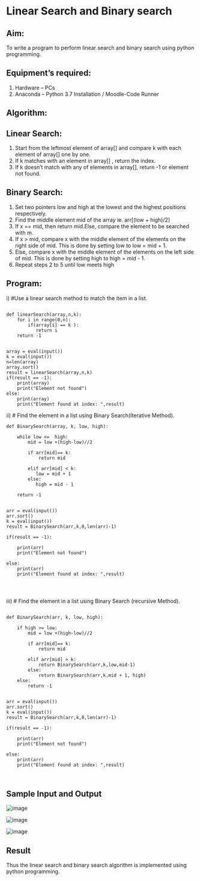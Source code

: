 # Linear Search and Binary search
## Aim:
To write a program to perform linear search and binary search using python programming.
## Equipment’s required:
1.	Hardware – PCs
2.	Anaconda – Python 3.7 Installation / Moodle-Code Runner
## Algorithm:
## Linear Search:
1.	Start from the leftmost element of array[] and compare k with each element of array[] one by one.
2.	If k matches with an element in array[] , return the index.
3.	If k doesn’t match with any of elements in array[], return -1 or element not found.
## Binary Search:
1.	Set two pointers low and high at the lowest and the highest positions respectively.
2.	Find the middle element mid of the array ie. arr[(low + high)/2]
3.	If x == mid, then return mid.Else, compare the element to be searched with m.
4.	If x > mid, compare x with the middle element of the elements on the right side of mid. This is done by setting low to low = mid + 1.
5.	Else, compare x with the middle element of the elements on the left side of mid. This is done by setting high to high = mid - 1.
6.	Repeat steps 2 to 5 until low meets high
## Program:
i)	#Use a linear search method to match the item in a list.
```

def linearSearch(array,n,k):
    for i in range(0,n):
        if(array[i] == k ):
           return i
    return -1
          
    
array = eval(input())
k = eval(input())
n=len(array)
array.sort()
result = linearSearch(array,n,k)
if(result == -1):
    print(array)
    print("Element not found")
else:
    print(array)
    print("Element found at index: ",result)

```
ii)	# Find the element in a list using Binary Search(Iterative Method).
```
def BinarySearch(array, k, low, high):
    
    while low <=  high:
        mid = low +(high-low)//2
        
        if arr[mid]== k:
            return mid
            
        elif arr[mid] < k:
           low = mid + 1
        else:
           high = mid - 1
   
    return -1    
    
    
arr = eval(input())
arr.sort()
k = eval(input())
result = BinarySearch(arr,k,0,len(arr)-1)

if(result == -1):
    
    print(arr)
    print("Element not found")

else:                                                                           
    print(arr)
    print("Element found at index: ",result)




```
iii)	# Find the element in a list using Binary Search (recursive Method).
```

def BinarySearch(arr, k, low, high):
    
    if high >= low:
        mid = low +(high-low)//2
        
        if arr[mid]== k:
            return mid
            
        elif arr[mid] > k:
            return BinarySearch(arr,k,low,mid-1)
        else:
            return BinarySearch(arr,k,mid + 1, high)
    else:
        return -1    
    
    
arr = eval(input())
arr.sort()
k = eval(input())
result = BinarySearch(arr,k,0,len(arr)-1)

if(result == -1):
    
    print(arr)
    print("Element not found")

else:
    print(arr)
    print("Element found at index: ",result)



```
## Sample Input and Output

![image](https://github.com/Jerushli/Search-Algorithm/assets/120041243/a2101e65-5729-4337-83d6-62a49fd34ff3)




![image](https://github.com/Jerushli/Search-Algorithm/assets/120041243/d7c6e99a-f948-4591-8175-c8984c46206b)






![image](https://github.com/Jerushli/Search-Algorithm/assets/120041243/362862c6-3221-4796-b950-696f8412fcc5)





## Result
Thus the linear search and binary search algorithm is implemented using python programming.
